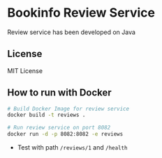# Bookinfo Review Service

Review service has been developed on Java

## License

MIT License

## How to run with Docker
```bash
# Build Docker Image for review service
docker build -t reviews .

# Run review service on port 8082
docker run -d -p 8082:8082 -e reviews
```
* Test with path `/reviews/1` and `/health`
